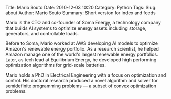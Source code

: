 Title: Mario Souto
Date: 2010-12-03 10:20
Category: Python
Tags: 
Slug: about
Author: Mario Souto
Summary: Short version for index and feeds

Mario is the CTO and co-founder of Soma Energy, a technology company that builds AI systems to optimize energy assets including storage, generators, and controllable loads. 

Before to Soma, Mario worked at AWS developing AI models to optimize Amazon's renewable energy portfolio. As a research scientist, he helped Amazon manage one of the world's largest renewable energy portfolios. Later, as tech lead at Equilibrium Energy, he developed high performing optimization algorithms for grid-scale batteries.

Mario holds a PhD in Electrical Engineering with a focus on optimization and control. His doctoral research produced a novel algorithm and solver for semidefinite programming problems — a subset of convex optimization problems.